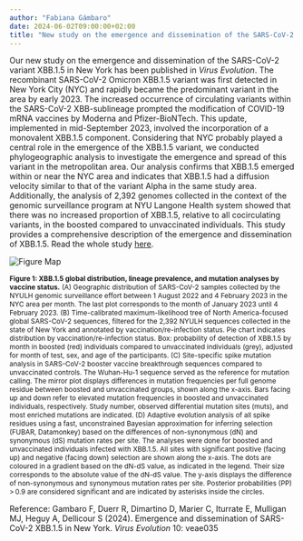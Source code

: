 ```yaml
---
author: "Fabiana Gámbaro"
date: 2024-06-02T09:00:00+02:00
title: "New study on the emergence and dissemination of the SARS-CoV-2 variant XBB.1.5 in New York"
---
```

Our new study on the emergence and dissemination of the SARS-CoV-2 variant XBB.1.5 in New York has been published in *Virus Evolution*. The recombinant SARS-CoV-2 Omicron XBB.1.5 variant was first detected in New York City (NYC) and rapidly became the predominant variant in the area by early 2023. The increased occurrence of circulating variants within the SARS-CoV-2 XBB-sublineage prompted the modification of COVID-19 mRNA vaccines by Moderna and Pfizer-BioNTech. This update, implemented in mid-September 2023, involved the incorporation of a monovalent XBB.1.5 component. Considering that NYC probably played a central role in the emergence of the XBB.1.5 variant, we conducted phylogeographic analysis to investigate the emergence and spread of this variant in the metropolitan area. Our analysis confirms that XBB.1.5 emerged within or near the NYC area and indicates that XBB.1.5 had a diffusion velocity similar to that of the variant Alpha in the same study area. Additionally, the analysis of 2,392 genomes collected in the context of the genomic surveillance program at NYU Langone Health system showed that there was no increased proportion of XBB.1.5, relative to all cocirculating variants, in the boosted compared to unvaccinated individuals. This study provides a comprehensive description of the emergence and dissemination of XBB.1.5. Read the whole study [here](https://academic.oup.com/ve/article/10/1/veae035/7666595?searchresult=1).

![Figure Map](/images/XBB_1_5_spread_New_York.png)

<span style="font-size:0.85em;">**Figure 1: XBB.1.5 global distribution, lineage prevalence, and mutation analyses by vaccine status.** (A) Geographic distribution of SARS-CoV-2 samples collected by the NYULH genomic surveillance effort between 1 August 2022 and 4 February 2023 in the NYC area per month. The last plot corresponds to the month of January 2023 until 4 February 2023. (B) Time-calibrated maximum-likelihood tree of North America-focused global SARS-CoV-2 sequences, filtered for the 2,392 NYULH sequences collected in the state of New York and annotated by vaccination/re-infection status. Pie chart indicates distribution by vaccination/re-infection status. Box: probability of detection of XBB.1.5 by month in boosted (red) individuals compared to unvaccinated individuals (grey), adjusted for month of test, sex, and age of the participants. (C) Site-specific spike mutation analysis in SARS-CoV-2 booster vaccine breakthrough sequences compared to unvaccinated controls. The Wuhan-Hu-1 sequence served as the reference for mutation calling. The mirror plot displays differences in mutation frequencies per full genome residue between boosted and unvaccinated groups, shown along the x-axis. Bars facing up and down refer to elevated mutation frequencies in boosted and unvaccinated individuals, respectively. Study number, observed differential mutation sites (muts), and most enriched mutations are indicated. (D) Adaptive evolution analysis of all spike residues using a fast, unconstrained Bayesian approximation for inferring selection (FUBAR, Datamonkey) based on the differences of non-synonymous (dN) and synonymous (dS) mutation rates per site. The analyses were done for boosted and unvaccinated individuals infected with XBB.1.5. All sites with significant positive (facing up) and negative (facing down) selection are shown along the x-axis. The dots are coloured in a gradient based on the dN-dS value, as indicated in the legend. Their size corresponds to the absolute value of the dN-dS value. The y-axis displays the difference of non-synonymous and synonymous mutation rates per site. Posterior probabilities (PP) > 0.9 are considered significant and are indicated by asterisks inside the circles.</span>

Reference:
Gambaro F, Duerr R, Dimartino D, Marier C, Iturrate E, Mulligan MJ, Heguy A, Dellicour S (2024). Emergence and dissemination of SARS-CoV-2 XBB.1.5 in New York. *Virus Evolution* 10: veae035
